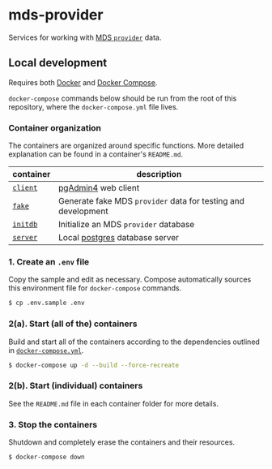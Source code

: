 # mds-provider

Services for working with [MDS `provider`][provider] data.

## Local development

Requires both [Docker][docker] and [Docker Compose][compose].

`docker-compose` commands below should be run from the root of this repository,
where the `docker-compose.yml` file lives.

### Container organization

The containers are organized around specific functions. More detailed explanation
can be found in a container's `README.md`.

| container | description |
| --------- | ----------- |
| [`client`](client/)  | [pgAdmin4][pgadmin] web client |
| [`fake`](fake/)    | Generate fake MDS `provider` data for testing and development |
| [`initdb`](initdb/)  | Initialize an MDS `provider` database |
| [`server`](server/)  | Local [postgres][postgres] database server |

### 1. Create an `.env` file

Copy the sample and edit as necessary. Compose automatically sources this
environment file for `docker-compose` commands.

```bash
$ cp .env.sample .env
```

### 2(a). Start (all of the) containers

Build and start all of the containers according to the dependencies outlined in
[`docker-compose.yml`](docker-compose.yml).

```bash
$ docker-compose up -d --build --force-recreate
```

### 2(b). Start (individual) containers

See the `README.md` file in each container folder for more details.

### 3. Stop the containers

Shutdown and completely erase the containers and their resources.

```bash
$ docker-compose down
```

[compose]: https://docs.docker.com/compose/overview/
[docker]: https://www.docker.com/
[pgadmin]: https://www.pgadmin.org/
[postgres]: https://www.postgresql.org/
[provider]: https://github.com/CityOfLosAngeles/mobility-data-specification/tree/master/provider
